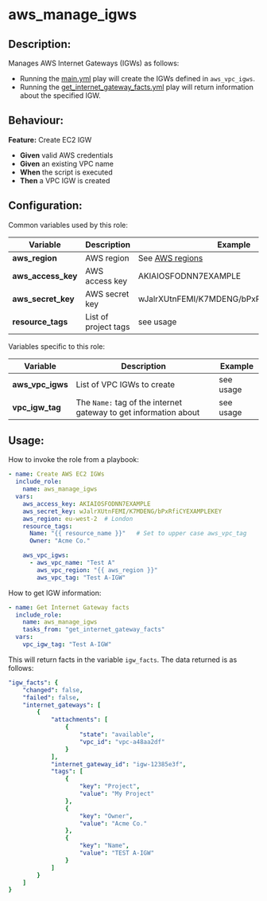 # aws_manage_igws

## Description:

Manages AWS Internet Gateways (IGWs) as follows:
- Running the [main.yml](./tasks/main.yml) play will create the IGWs defined in `aws_vpc_igws`.  
- Running the [get_internet_gateway_facts.yml](./tasks/get_internet_gateway_facts.yml) play will return information about the specified IGW.

## Behaviour:

**Feature:** Create EC2 IGW
- **Given** valid AWS credentials
- **Given** an existing VPC name
- **When** the script is executed
- **Then** a VPC IGW is created

## Configuration:

Common variables used by this role:

| Variable | Description | Example |
|---|---|---|
| **aws_region** | AWS region | See [AWS regions](http://docs.aws.amazon.com/general/latest/gr/rande.html#ec2_region) |
| **aws_access_key** | AWS access key | AKIAIOSFODNN7EXAMPLE |
| **aws_secret_key** | AWS secret key | wJalrXUtnFEMI/K7MDENG/bPxRfiCYEXAMPLEKEY |
| **resource_tags** | List of project tags | see usage |

Variables specific to this role:

| Variable | Description | Example |
|---|---|---|
| **aws_vpc_igws** | List of VPC IGWs to create | see usage |
| **vpc_igw_tag** | The `Name:` tag of the internet gateway to get information about | see usage |

## Usage:

How to invoke the role from a playbook:

```yaml
- name: Create AWS EC2 IGWs
  include_role:
    name: aws_manage_igws
  vars:
    aws_access_key: AKIAIOSFODNN7EXAMPLE
    aws_secret_key: wJalrXUtnFEMI/K7MDENG/bPxRfiCYEXAMPLEKEY
    aws_region: eu-west-2  # London
    resource_tags:
      Name: "{{ resource_name }}"   # Set to upper case aws_vpc_tag
      Owner: "Acme Co."

    aws_vpc_igws:
      - aws_vpc_name: "Test A"
        aws_vpc_region: "{{ aws_region }}"
        aws_vpc_tag: "Test A-IGW"
```

How to get IGW information:

```yaml
- name: Get Internet Gateway facts
  include_role:
    name: aws_manage_igws
    tasks_from: "get_internet_gateway_facts"
  vars:
    vpc_igw_tag: "Test A-IGW"
```

This will return facts in the variable `igw_facts`.  The data returned is as follows:

```yaml
"igw_facts": {
    "changed": false, 
    "failed": false, 
    "internet_gateways": [
        {
            "attachments": [
                {
                    "state": "available", 
                    "vpc_id": "vpc-a48aa2df"
                }
            ], 
            "internet_gateway_id": "igw-12385e3f", 
            "tags": [
                {
                    "key": "Project", 
                    "value": "My Project"
                }, 
                {
                    "key": "Owner", 
                    "value": "Acme Co."
                }, 
                {
                    "key": "Name", 
                    "value": "TEST A-IGW"
                }
            ]
        }
    ]
}
```

